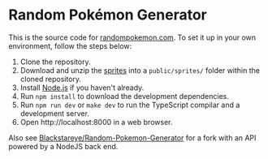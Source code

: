 # Random Pokémon Generator
This is the source code for [randompokemon.com](https://randompokemon.com). To set it up in your own environment, follow the steps below:

1. Clone the repository.
2. Download and unzip the [sprites](https://randompokemon.com/sprites/sprites.zip) into a `public/sprites/` folder within the cloned repository.
3. Install [Node.js](https://nodejs.org) if you haven't already.
4. Run `npm install` to download the development dependencies.
5. Run `npm run dev` or `make dev` to run the TypeScript compilar and a development server.
6. Open http://localhost:8000 in a web browser.

Also see [Blackstareye/Random-Pokemon-Generator](https://github.com/Blackstareye/Random-Pokemon-Generator) for a fork with an API powered by a NodeJS back end.

